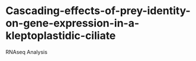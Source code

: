 # Cascading-effects-of-prey-identity-on-gene-expression-in-a-kleptoplastidic-ciliate
RNAseq Analysis
